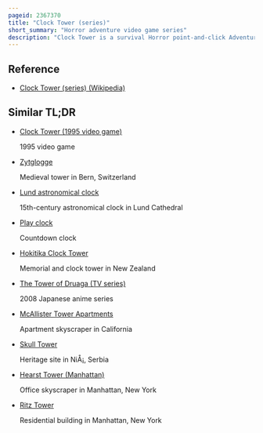 ```yaml
---
pageid: 2367370
title: "Clock Tower (series)"
short_summary: "Horror adventure video game series"
description: "Clock Tower is a survival Horror point-and-click Adventure Video Game Series created by Hifumi Kono. The Series includes four Games in total. The first Entry Clock Tower was developed by human Entertainment and released in Japan on the Super Famicom. Human Entertainment developed two more Entries clock tower and clock tower Ii the Struggle within that were released on the Playstation and localized outside Japan. The fourth and most recent Clock tower 3 was co-produced by Capcom and Sunsoft for Playstation 2. Gameplay in the Series generally involves the Player Hiding and escaping from Enemy Pursuers without any Weapons to defeat them. Scissorman is a reoccurring Antagonist and sometimes the sole Enemy in the Game."
---
```


## Reference

- [Clock Tower (series) (Wikipedia)](https://en.wikipedia.org/?curid=2367370)

## Similar TL;DR

- [Clock Tower (1995 video game)](/tldr/en/clock-tower-1995-video-game)

  1995 video game

- [Zytglogge](/tldr/en/zytglogge)

  Medieval tower in Bern, Switzerland

- [Lund astronomical clock](/tldr/en/lund-astronomical-clock)

  15th-century astronomical clock in Lund Cathedral

- [Play clock](/tldr/en/play-clock)

  Countdown clock

- [Hokitika Clock Tower](/tldr/en/hokitika-clock-tower)

  Memorial and clock tower in New Zealand

- [The Tower of Druaga (TV series)](/tldr/en/the-tower-of-druaga-tv-series)

  2008 Japanese anime series

- [McAllister Tower Apartments](/tldr/en/mcallister-tower-apartments)

  Apartment skyscraper in California

- [Skull Tower](/tldr/en/skull-tower)

  Heritage site in NiÅ¡, Serbia

- [Hearst Tower (Manhattan)](/tldr/en/hearst-tower-manhattan)

  Office skyscraper in Manhattan, New York

- [Ritz Tower](/tldr/en/ritz-tower)

  Residential building in Manhattan, New York
